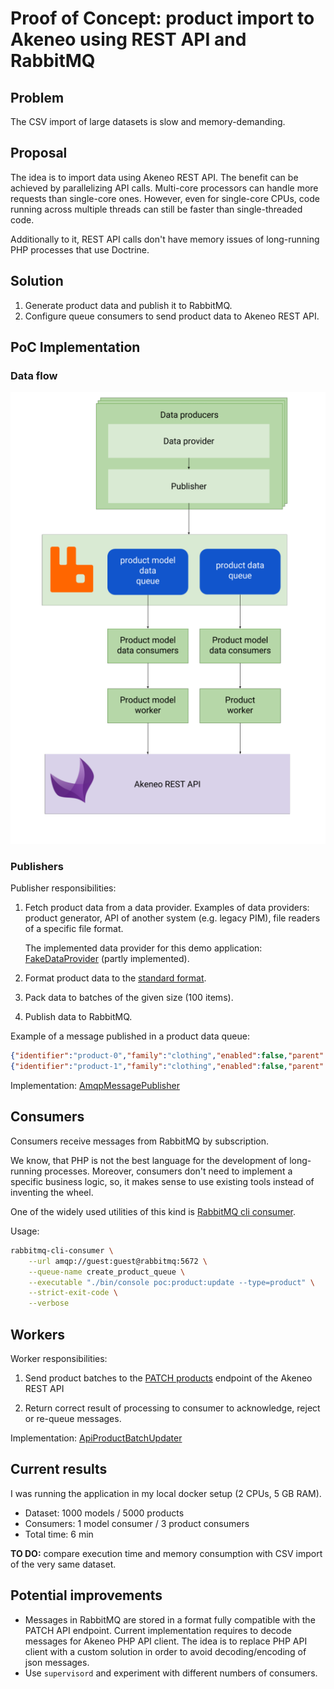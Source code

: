 # Proof of Concept: product import to Akeneo using REST API and RabbitMQ

## Problem

The CSV import of large datasets is slow and memory-demanding.

## Proposal

The idea is to import data using Akeneo REST API.
The benefit can be achieved by parallelizing API calls.
Multi-core processors can handle more requests than single-core ones.
However, even for single-core CPUs, code running 
across multiple threads can still be faster than single-threaded code.

Additionally to it, REST API calls don't have memory issues 
of long-running PHP processes that use Doctrine.


## Solution

1. Generate product data and publish it to RabbitMQ.
1. Configure queue consumers to send product data to Akeneo REST API.

## PoC Implementation

### Data flow

![Data flow](doc/images/dataflow.png)


### Publishers

Publisher responsibilities:
 
1. Fetch product data from a data provider. 
   Examples of data providers: product generator, API of another system (e.g. legacy PIM), file readers of a specific file format.

   The implemented data provider for this demo application: [FakeDataProvider](src/DataProvider/FakeProductProvider.php)
   (partly implemented).

2. Format product data to the [standard format](https://docs.akeneo.com/2.1/technical_architecture/standard_format/).

3. Pack data to batches of the given size (100 items).

4. Publish data to RabbitMQ.

Example of a message published in a product data queue:

```json
{"identifier":"product-0","family":"clothing","enabled":false,"parent":"product-model-0","groups":[],"categories":[],"values":{"size":[{"locale":null,"scope":null,"data":"s"}]},"associations":[],"created":"2018-10-21T21:23:03+00:00","updated":"2018-10-21T21:23:03+00:00"}
{"identifier":"product-1","family":"clothing","enabled":false,"parent":"product-model-1","groups":[],"categories":[],"values":{"size":[{"locale":null,"scope":null,"data":"m"}]},"associations":[],"created":"2018-10-21T21:23:03+00:00","updated":"2018-10-21T21:23:03+00:00"}
```

Implementation: [AmqpMessagePublisher](src/Publisher/AmqpMessagePublisher.php)

## Consumers

Consumers receive messages from RabbitMQ by subscription.

We know, that PHP is not the best language for the development 
of long-running processes.
Moreover, consumers don't need to implement a specific business logic, 
so, it makes sense to use existing tools instead of inventing the wheel.

One of the widely used utilities of this kind is [RabbitMQ cli consumer](https://github.com/corvus-ch/rabbitmq-cli-consumer).

Usage:

```bash
rabbitmq-cli-consumer \
    --url amqp://guest:guest@rabbitmq:5672 \
    --queue-name create_product_queue \
    --executable "./bin/console poc:product:update --type=product" \
    --strict-exit-code \
    --verbose
```

## Workers

Worker responsibilities:

1. Send product batches to the 
   [PATCH products](https://api.akeneo.com/api-reference.html#patch_products) endpoint of the Akeneo REST API

2. Return correct result of processing to consumer to acknowledge, reject or re-queue messages.

Implementation: [ApiProductBatchUpdater](src/ProductUpdater/ApiProductBatchUpdater.php)


## Current results

I was running the application in my local docker setup (2 CPUs, 5 GB RAM).

* Dataset: 1000 models / 5000 products
* Consumers: 1 model consumer / 3 product consumers
* Total time: 6 min

**TO DO:** compare execution time and memory consumption with CSV import of the very same dataset. 

## Potential improvements

* Messages in RabbitMQ are stored in a format fully compatible with the PATCH API endpoint.
  Current implementation requires to decode messages for Akeneo PHP API client.
  The idea is to replace PHP API client with a custom solution in order to avoid decoding/encoding of json messages.
* Use `supervisord` and experiment with different numbers of consumers.
